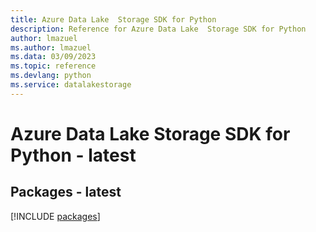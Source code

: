```yaml
---
title: Azure Data Lake  Storage SDK for Python
description: Reference for Azure Data Lake  Storage SDK for Python
author: lmazuel
ms.author: lmazuel
ms.data: 03/09/2023
ms.topic: reference
ms.devlang: python
ms.service: datalakestorage
---
```

# Azure Data Lake  Storage SDK for Python - latest
## Packages - latest
[!INCLUDE [packages](data-lake--storage-index.md)]